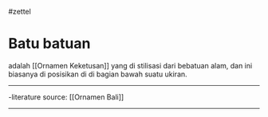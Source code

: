 #zettel 

# Batu batuan
adalah [[Ornamen Keketusan]] yang di stilisasi dari bebatuan alam, dan ini biasanya di posisikan di di bagian bawah suatu ukiran.

---

-literature source: [[Ornamen Bali]]

---
